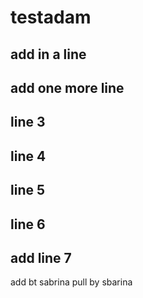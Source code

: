 # testadam

## add in a line  

## add one more line

## line 3

## line 4

## line 5

## line 6

## add line 7


add bt sabrina
pull by sbarina

